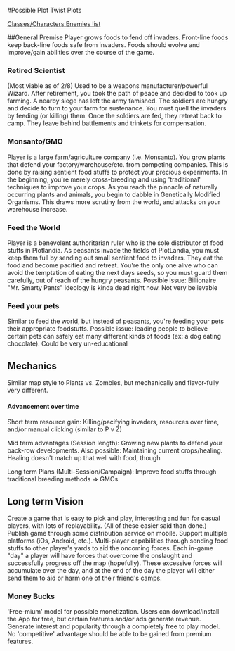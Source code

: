 #Possible Plot Twist Plots

[Classes/Characters Enemies list](https://docs.google.com/spreadsheets/d/1kaomcQkceVAOTYUQdjRibMUL1o5Nvny7AD1YXOAce5M/edit#gid=0)

##General Premise
Player grows foods to fend off invaders. Front-line foods keep back-line foods safe from invaders. Foods should evolve and improve/gain abilities over the course of the game.

### Retired Scientist
(Most viable as of 2/8)
Used to be a weapons manufacturer/powerful Wizard. After retirement, you took the path of peace and decided to took up farming. A nearby siege has left the army famished. The soldiers are hungry and decide to turn to your farm for sustenance. You must quell the invaders by feeding (or killing) them. 
Once the soldiers are fed, they retreat back to camp. They leave behind battlements and trinkets for compensation.



### Monsanto/GMO
Player is a large farm/agriculture company (i.e. Monsanto). You grow plants that defend your factory/warehouse/etc. from competing companies.
This is done by raising sentient food stuffs to protect your precious experiments. In the beginning, you're merely cross-breeding and using 'traditional' techniques to improve your crops.
As you reach the pinnacle of naturally occurring plants and animals, you begin to dabble in Genetically Modified Organisms. This draws more scrutiny from the world, and attacks on your warehouse increase.

### Feed the World
Player is a benevolent authoritarian ruler who is the sole distributor of food stuffs in Plotlandia. As peasants invade the fields of PlotLandia, you must keep them full by sending out small sentient food to invaders.
They eat the food and become pacified and retreat. You're the only one alive who can avoid the temptation of eating the next days seeds, so you must guard them carefully, out of reach of the hungry peasants.
Possible issue: Billionaire "Mr. Smarty Pants" ideology is kinda dead right now. Not very believable

### Feed your pets
Similar to feed the world, but instead of peasants, you're feeding your pets their appropriate foodstuffs. 
Possible issue: leading people to believe certain pets can safely eat many different kinds of foods (ex: a dog eating chocolate). Could be very un-educational


## Mechanics
Similar map style to Plants vs. Zombies, but mechanically and flavor-fully very different.

#### Advancement over time
Short term resource gain: Killing/pacifying invaders, resources over time, and/or manual clicking (similar to P v Z)

Mid term advantages (Session length): Growing new plants to defend your back-row developments. Also possible: Maintaining current crops/healing. Healing doesn't match up that well with food, though

Long term Plans (Multi-Session/Campaign): Improve food stuffs through traditional breeding methods => GMOs. 

## Long term Vision
Create a game that is easy to pick and play, interesting and fun for casual players, with lots of replayability. (All of these easier said than done.)
Publish game through some distribution service on mobile. Support multiple platforms (iOs, Android, etc.).
Multi-player capabilities through sending food stuffs to other player's yards to aid the oncoming forces. Each in-game "day" a player will have forces that overcome the onslaught and successfully progress off the map (hopefully). These excessive forces will accumulate over the day, and at the end of the day the player will either send them to aid or harm one of their friend's camps.


### Money Bucks 
'Free-mium' model for possible monetization. Users can download/install the App for free, but certain features and/or ads generate revenue.
Generate interest and popularity through a completely free to play model. No 'competitive' advantage should be able to be gained from premium features.  